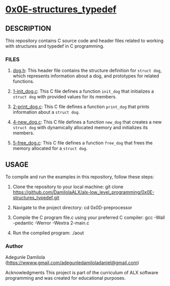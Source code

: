 # [0x0E-structures_typedef](https://github.com/DamilolaALX/alx-low_level_programming/0x0E-structures_typedef)

## DESCRIPTION

This repository contains C source code and header files related to working with structures and typedef in C programming.

### FILES

1. [dog.h](https://github.com/DamilolaALX/alx-low_level_programming/0x0E-structures_typedef/blob/main/dog.h): This header file contains the structure definition for `struct dog`, which represents information about a dog, and prototypes for related functions.

2. [1-init_dog.c](https://github.com/DamilolaALX/alx-low_level_programming/0x0E-structures_typedef/blob/main/1-innit_dog.c): This C file defines a function `init_dog` that initializes a `struct dog` with provided values for its members.

3. [2-print_dog.c](https://github.com/DamilolaALX/alx-low_level_programming/0x0E-structures_typedef/blob/main/2-print_dog.c): This C file defines a function `print_dog` that prints information about a `struct dog`.

4. [4-new_dog.c](https://github.com/DamilolaALX/alx-low_level_programming/0x0E-structures_typedef/blob/main/4-new_dog.c): This C file defines a function `new_dog` that creates a new `struct dog` with dynamically allocated memory and initializes its members.

5. [5-free_dog.c](https://github.com/DamilolaALX/alx-low_level_programming/0x0E-structures_typedef/blob/main/5-free_dog.c): This C file defines a function `free_dog` that frees the memory allocated for a `struct dog`.

## USAGE

To compile and run the examples in this repository, follow these steps:

1. Clone the repository to your local machine:
      git clone https://github.com/DamilolaALX/alx-low_level_programming/0x0E-structures_typedef.git

2. Navigate to the project directory:
   cd 0x0D-preprocessor

3. Compile the C program file.c using your preferred C compiler:
   gcc -Wall -pedantic -Werror -Wextra 2-main.c

4. Run the compiled program:
   ./aout

### Author
Adegunle Damilola (https://wwww.gmail.com/adegunledamiloladaniel@gmail.com)

Acknowledgments
This project is part of the curriculum of ALX software programming and was created for educational purposes.

